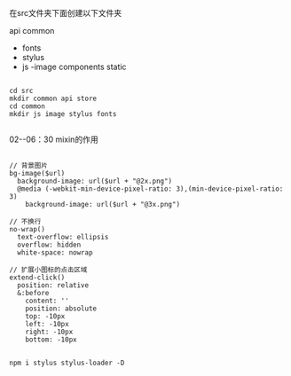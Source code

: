 在src文件夹下面创建以下文件夹

api
common
- fonts
- stylus
- js
-image
components
static

```shell

cd src
mkdir common api store
cd common 
mkdir js image stylus fonts


```



02--06：30
mixin的作用

```stylus

// 背景图片
bg-image($url)
  background-image: url($url + "@2x.png")
  @media (-webkit-min-device-pixel-ratio: 3),(min-device-pixel-ratio: 3)
    background-image: url($url + "@3x.png")

// 不换行
no-wrap()
  text-overflow: ellipsis
  overflow: hidden
  white-space: nowrap

// 扩展小图标的点击区域
extend-click()
  position: relative
  &:before
    content: ''
    position: absolute
    top: -10px
    left: -10px
    right: -10px
    bottom: -10px
    
```

```shell
npm i stylus stylus-loader -D

```
